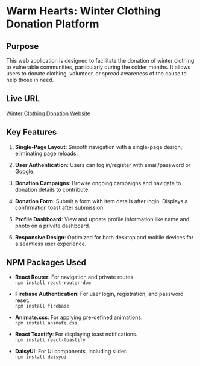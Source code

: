 
# Warm Hearts: Winter Clothing Donation Platform

## Purpose
This web application is designed to facilitate the donation of winter clothing to vulnerable communities, particularly during the colder months. It allows users to donate clothing, volunteer, or spread awareness of the cause to help those in need.

## Live URL
[Winter Clothing Donation Website](https://cloth-donation-website.netlify.app/)


## Key Features

1. **Single-Page Layout**: Smooth navigation with a single-page design, eliminating page reloads.

2. **User Authentication**: Users can log in/register with email/password or Google. 

3. **Donation Campaigns**: Browse ongoing campaigns and navigate to donation details to contribute.

4. **Donation Form**: Submit a form with item details after login. Displays a confirmation toast after submission.

5. **Profile Dashboard**: View and update profile information like name and photo on a private dashboard.

6. **Responsive Design**: Optimized for both desktop and mobile devices for a seamless user experience.

## NPM Packages Used

- **React Router**: For navigation and private routes.  
  `npm install react-router-dom`

- **Firebase Authentication**: For user login, registration, and password reset.  
  `npm install firebase`

- **Animate.css**: For applying pre-defined animations.  
  `npm install animate.css`

- **React Toastify**: For displaying toast notifications.  
  `npm install react-toastify`

- **DaisyUI**: For UI components, including slider.  
  `npm install daisyui`